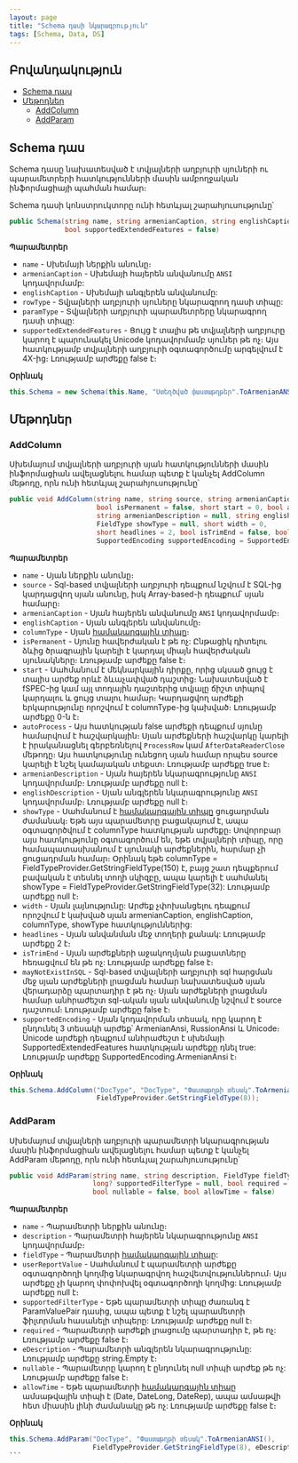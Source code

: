 ```yaml
---
layout: page
title: "Schema դասի նկարագրություն"
tags: [Schema, Data, DS]
---
```


## Բովանդակություն

- [Schema դաս](#schema-դաս)
- [Մեթոդներ](#մեթոդներ)
  - [AddColumn](#addcolumn)
  - [AddParam](#addparam)

## Schema դաս

Schema դասը նախատեսված է տվյալների աղբյուրի սյուների ու պարամետրերի հատկությունների մասին ամբողջական ինֆորմացիայի պահման համար։

Schema դասի կոնստրուկտորը ունի հետևյալ շարահյուսությունը՝

```c#
public Schema(string name, string armenianCaption, string englishCaption, Type rowType, Type paramType,
              bool supportedExtendedFeatures = false)
```

**Պարամետրեր**

* `name` - Սխեմայի ներքին անունը։
* `armenianCaption` - Սխեմայի հայերեն անվանումը `ANSI` կոդավորմամբ:
* `englishCaption` - Սխեմայի անգլերեն անվանումը:
* `rowType` - Տվյալների աղբյուրի սյուները նկարագրող դասի տիպը:
* `paramType` - Տվյալների աղբյուրի պարամետրերը նկարագրող դասի տիպը:
* `supportedExtendedFeatures` - Ցույց է տալիս թե տվյալների աղբյուրը կարող է պարունակել Unicode կոդավորմամբ սյուներ թե ոչ։ 
                                Այս հատկությամբ տվյալների աղբյուրի օգտագործումը արգելվում է 4X-ից։ Լռությամբ արժեքը false է։

**Օրինակ**

```c#
this.Schema = new Schema(this.Name, "Ստեղծված փաստաթղթեր".ToArmenianANSI(), "Created docs", typeof(DataRow), typeof(Param));
```

## Մեթոդներ

### AddColumn

Սխեմայում տվյալների աղբյուրի սյան հատկությունների մասին ինֆորմացիան ավելացնելու համար պետք է կանչել AddColumn մեթոդը, որն ունի հետևյալ շարահյուսությունը՝

```c#
public void AddColumn(string name, string source, string armenianCaption, string englishCaption, FieldType columnType,
                      bool isPermanent = false, short start = 0, bool autoProcess = true,
                      string armenianDescription = null, string englishDescription = null,
                      FieldType showType = null, short width = 0,
                      short headlines = 2, bool isTrimEnd = false, bool mayNotExistInSQL = false,
                      SupportedEncoding supportedEncoding = SupportedEncoding.ArmenianAnsi)
```

**Պարամետրեր**

* `name` - Սյան ներքին անունը։
* `source` - Sql-based տվյալների աղբյուրի դեպքում նշվում է SQL-ից կարդացվող սյան անունը, իսկ Array-based-ի դեպքում՝ սյան համարը։
* `armenianCaption` - Սյան հայերեն անվանումը `ANSI` կոդավորմամբ։
* `englishCaption` - Սյան անգլերեն անվանումը։
* `columnType` - Սյան [համակարգային տիպը](system_types.md)։
* `isPermanent` - Սյունը հավերժական է թե ոչ: 
                  Ընթացիկ դիտելու ձևից ծրագրային կարելի է կարդալ միայն հավերժական սյունակները։ Լռությամբ արժեքը false է։
* `start` - Սահմանում է մեկնարկային դիրքը, որից սկսած ցույց է տալիս արժեք որևէ ձևաչափված դաշտից։ 
            Նախատեսված է fSPEC-ից կամ այլ տողային դաշտերից տվյալը ճիշտ տիպով կարդալու և ցույց տալու համար։ 
            Կարդացվող արժեքի երկարությունը որոշվում է columnType-ից կախված։ Լռությամբ արժեքը 0-ն է։
* `autoProcess` - Այս հատկության false արժեքի դեպքում սյունը համարվում է հաշվարկային։ 
                  Սյան արժեքների հաշվարկը կարելի է իրականացնել գերբեռնելով `ProcessRow` կամ `AfterDataReaderClose` մեթոդը։ 
                  Այս հատկությունը ունեցող սյան համար որպես source կարելի է նշել կամայական տեքստ։
                  Լռությամբ արժեքը true է։
* `armenianDescription` - Սյան հայերեն նկարագրությունը `ANSI` կոդավորմամբ։ Լռությամբ արժեքը null է։
* `englishDescription` - Սյան անգլերեն նկարագրությունը `ANSI` կոդավորմամբ։ Լռությամբ արժեքը null է։
* `showType` - Սահմանում է [համակարգային տիպը](system_types.md) ցուցադրման ժամանակ։ 
               Եթե այս պարամետրը բացակայում է, ապա օգտագործվում է columnType հատկության արժեքը։ 
               Սովորոբար այս հատկությունը օգտագործում են, եթե տվյալների տիպը, որը համապատասխանում է սյունակի արժեքներին, հարմար չի ցուցադրման համար։
               Օրինակ եթե columnType = FieldTypeProvider.GetStringFieldType(150) է, բայց շատ դեպքերում բավական է տեսնել տողի սկիզբը, ապա կարելի է սահմանել showType = FieldTypeProvider.GetStringFieldType(32):
               Լռությամբ արժեքը null է։
* `width` - Սյան լայնությունը: Արժեք չփոխանցելու դեպքում որոշվում է կախված սյան armenianCaption, englishCaption, columnType, showType       հատկություններից:
* `headlines` - Սյան անվանման մեջ տողերի քանակ: Լռությամբ արժեքը 2 է։
* `isTrimEnd` - Սյան արժեքների աջակողմյան բացատները հեռացվում են թե ոչ: Լռությամբ արժեքը false է։
* `mayNotExistInSQL` - Sql-based տվյալների աղբյուրի sql հարցման մեջ սյան արժեքների լրացման համար նախատեսված սյան վերադարձը պարտադիր է թե ոչ։ 
                       Սյան արժեքների լրացման համար անհրաժեշտ sql-ական սյան անվանումը նշվում է source դաշտում։
                       Լռությամբ արժեքը false է։
* `supportedEncoding` - Սյան կոդավորման տեսակ, որը կարող է ընդունել 3 տեսակի արժեք՝ ArmenianAnsi, RussionAnsi և Unicode։  
                        Unicode արժեքի դեպքում անհրաժեշտ է սխեմայի SupportedExtendedFeatures հատկության արժեքը դնել true:
                        Լռությամբ արժեքը SupportedEncoding.ArmenianAnsi է։
                        
**Օրինակ**

```c#
this.Schema.AddColumn("DocType", "DocType", "Փաստաթղթի տեսակ".ToArmenianANSI(), "Document's type",
                      FieldTypeProvider.GetStringFieldType(8));
```

### AddParam

Սխեմայում տվյալների աղբյուրի պարամետրի նկարագրության մասին ինֆորմացիան ավելացնելու համար պետք է կանչել AddParam մեթոդը, որն ունի հետևյալ շարահյուսությունը՝

```c#
public void AddParam(string name, string description, FieldType fieldType, string userReportValue = null, 
                     long? supportedFilterType = null, bool required = false, string eDescription = "",
                     bool nullable = false, bool allowTime = false)
```

**Պարամետրեր**

* `name` - Պարամետրի ներքին անունը։
* `description` - Պարամետրի հայերեն նկարագրությունը `ANSI` կոդավորմամբ։
* `fieldType` - Պարամետրի [համակարգային տիպը](system_types.md):
* `userReportValue` - Սահմանում է պարամետրի արժեքը օգտագործողի կողմից նկարագրվող հաշվետվություններում։ 
                      Այս արժեքը չի կարող փոփոխվել օգտագործողի կողմից: Լռությամբ արժեքը null է։
* `supportedFilterType` - Եթե պարամետրի տիպը ժառանգ է  ParamValuePair<T> դասից, ապա պետք է նշել պարամետրի ֆիլտրման հասանելի  տիպերը: 
                          Լռությամբ արժեքը null է։
* `required` - Պարամետրի արժեքի լրացումը պարտադիր է, թե ոչ: Լռությամբ արժեքը false է։
* `eDescription` - Պարամետրի անգլերեն նկարագրությունը: Լռությամբ արժեքը string.Empty է։
* `nullable` - Պարամետրը կարող է ընդունել null տիպի արժեք թե ոչ: Լռությամբ արժեքը false է։
* `allowTime` - Եթե պարամետրի [համակարգային տիպը](system_types.md) ամսաթվային տիպի է (Date, DateLong, DateRep), ապա ամսաթվի հետ միասին լինի ժամանակը թե ոչ: Լռությամբ արժեքը false է։
                
**Օրինակ**

```c#
this.Schema.AddParam("DocType", "Փաստաթղթի տեսակ".ToArmenianANSI(),                         
                     FieldTypeProvider.GetStringFieldType(8), eDescription: "Document's type");
``՝
